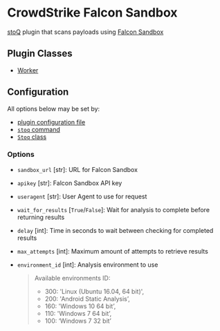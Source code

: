 # CrowdStrike Falcon Sandbox

[stoQ](https://stoq-framework.readthedocs.io/en/latest/index.html) plugin that scans payloads using [Falcon Sandbox](https://www.crowdstrike.com/products/falcon-sandbox/)

## Plugin Classes

- [Worker](https://stoq-framework.readthedocs.io/en/latest/dev/workers.html)

## Configuration

All options below may be set by:

- [plugin configuration file](https://stoq-framework.readthedocs.io/en/latest/dev/plugin_overview.html#configuration)
- [`stoq` command](https://stoq-framework.readthedocs.io/en/latest/gettingstarted.html#plugin-options)
- [`Stoq` class](https://stoq-framework.readthedocs.io/en/latest/dev/core.html?highlight=plugin_opts#using-providers)

### Options

- `sandbox_url` [str]: URL for Falcon Sandbox

- `apikey` [str]: Falcon Sandbox API key

- `useragent` [str]: User Agent to use for request

- `wait_for_results` [`True`/`False`]: Wait for analysis to complete before returning results

- `delay` [int]: Time in seconds to wait between checking for completed results

- `max_attempts` [int]: Maximum amount of attempts to retrieve results

- `environment_id` [int]: Analysis environment to use

  > Available environments ID:
  >
  > - 300: 'Linux (Ubuntu 16.04, 64 bit)',
  > - 200: 'Android Static Analysis’,
  > - 160: 'Windows 10 64 bit’,
  > - 110: 'Windows 7 64 bit’,
  > - 100: ‘Windows 7 32 bit’
